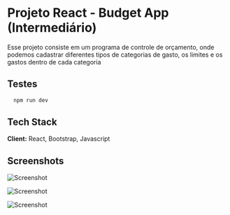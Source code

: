# Projeto React - Budget App (Intermediário)

Esse projeto consiste em um programa de controle de orçamento, onde podemos cadastrar diferentes tipos de categorias de gasto, os limites e os gastos dentro de cada categoria
## Testes


```bash
  npm run dev
```


## Tech Stack

**Client:** React, Bootstrap, Javascript



## Screenshots

![Screenshot](https://i.imgur.com/t5iVwNv.png)


![Screenshot](https://i.imgur.com/3f60cpc.png)

![Screenshot](https://i.imgur.com/GPseOl5.png)
